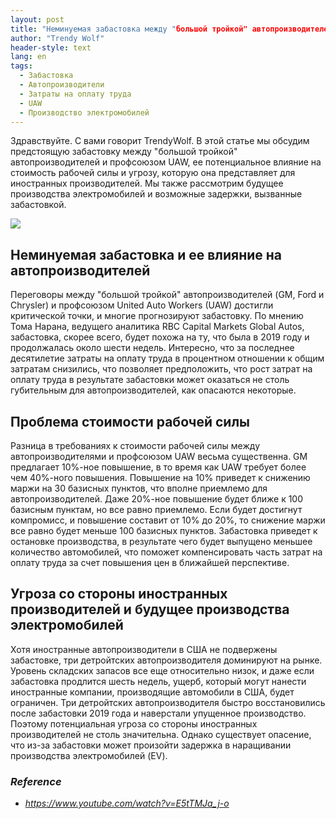 ```yaml
---
layout: post
title: "Неминуемая забастовка между "большой тройкой" автопроизводителей и профсоюзом UAW, угроза удорожания рабочей силы и задержки производства EV"
author: "Trendy Wolf"
header-style: text
lang: en
tags:
  - Забастовка
  - Автопроизводители
  - Затраты на оплату труда
  - UAW
  - Производство электромобилей
---
```


Здравствуйте. С вами говорит TrendyWolf. В этой статье мы обсудим предстоящую забастовку между "большой тройкой" автопроизводителей и профсоюзом UAW, ее потенциальное влияние на стоимость рабочей силы и угрозу, которую она представляет для иностранных производителей. Мы также рассмотрим будущее производства электромобилей и возможные задержки, вызванные забастовкой.

<img
    src="https://i.ytimg.com/vi/E5tTMJa_j-o/hqdefault.jpg"
/>


## Неминуемая забастовка и ее влияние на автопроизводителей
Переговоры между "большой тройкой" автопроизводителей (GM, Ford и Chrysler) и профсоюзом United Auto Workers (UAW) достигли критической точки, и многие прогнозируют забастовку. По мнению Тома Нарана, ведущего аналитика RBC Capital Markets Global Autos, забастовка, скорее всего, будет похожа на ту, что была в 2019 году и продолжалась около шести недель. Интересно, что за последнее десятилетие затраты на оплату труда в процентном отношении к общим затратам снизились, что позволяет предположить, что рост затрат на оплату труда в результате забастовки может оказаться не столь губительным для автопроизводителей, как опасаются некоторые.

## Проблема стоимости рабочей силы
Разница в требованиях к стоимости рабочей силы между автопроизводителями и профсоюзом UAW весьма существенна. GM предлагает 10%-ное повышение, в то время как UAW требует более чем 40%-ного повышения. Повышение на 10% приведет к снижению маржи на 30 базисных пунктов, что вполне приемлемо для автопроизводителей. Даже 20%-ное повышение будет ближе к 100 базисным пунктам, но все равно приемлемо. Если будет достигнут компромисс, и повышение составит от 10% до 20%, то снижение маржи все равно будет меньше 100 базисных пунктов. Забастовка приведет к остановке производства, в результате чего будет выпущено меньшее количество автомобилей, что поможет компенсировать часть затрат на оплату труда за счет повышения цен в ближайшей перспективе.

## Угроза со стороны иностранных производителей и будущее производства электромобилей
Хотя иностранные автопроизводители в США не подвержены забастовке, три детройтских автопроизводителя доминируют на рынке. Уровень складских запасов все еще относительно низок, и даже если забастовка продлится шесть недель, ущерб, который могут нанести иностранные компании, производящие автомобили в США, будет ограничен. Три детройтских автопроизводителя быстро восстановились после забастовки 2019 года и наверстали упущенное производство. Поэтому потенциальная угроза со стороны иностранных производителей не столь значительна. Однако существует опасение, что из-за забастовки может произойти задержка в наращивании производства электромобилей (EV).


### _Reference_
- _https://www.youtube.com/watch?v=E5tTMJa_j-o_

